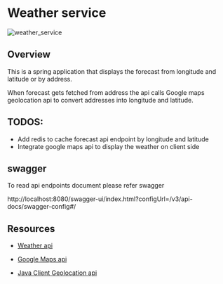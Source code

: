 # Weather service

![weather_service](https://github.com/german9304/weather_service/actions/workflows/weather_service_ci.yml/badge.svg)

## Overview

This is a spring application that displays the forecast from longitude and latitude or by address.

When forecast gets fetched from address the api calls Google maps geolocation api to convert addresses into longitude and latitude.

## TODOS:

* Add redis to cache forecast api endpoint by longitude and latitude
* Integrate google maps api to display the weather on client side

## swagger

To read api endpoints document please refer swagger

http://localhost:8080/swagger-ui/index.html?configUrl=/v3/api-docs/swagger-config#/

## Resources
* [Weather api](https://www.weather.gov/documentation/services-web-api)

* [Google Maps api](https://developers.google.com/maps)

* [Java Client Geolocation api](https://developers.google.com/maps/documentation/geolocation/overview)


